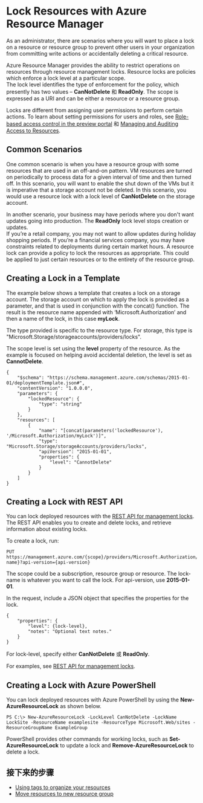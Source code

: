 <properties 
	pageTitle="Lock Resources with Azure Resource Manager" 
	description="Lock resources to prevent users from updating or deleting certain resources." 
	services="azure-resource-manager" 
	documentationCenter="" 
	authors="tfitzmac" 
	manager="wpickett" 
	editor=""/>

<tags 
	ms.service="azure-resource-manager" 
	ms.workload="multiple" 
	ms.tgt_pltfrm="na" 
	ms.devlang="na" 
	ms.topic="article" 
	ms.date="07/15/2015" 
	ms.author="tomfitz"/>

# Lock Resources with Azure Resource Manager

As an administrator, there are scenarios where you will want to place a lock on a resource or resource group to prevent other users in your organization from 
committing write actions or accidentally deleting a critical resource. 

Azure Resource Manager provides the ability to restrict operations on resources through resource management locks. Resource locks are policies which enforce a lock level at a particular scope.  
The lock level identifies the type of enforcement for the policy, which presently has two values – **CanNotDelete** 和 **ReadOnly**. The scope is expressed as a URI and can be either a 
resource or a resource group.

Locks are different from assigning user permissions to perform certain actions. To learn about setting permissions for users and roles, see 
[Role-based access control in the preview portal](role-based-access-control-configure.md) 和 [Managing and Auditing Access to Resources](resource-group-rbac.md).

## Common Scenarios

One common scenario is when you have a resource group with some resources that are used in an off-and-on pattern.  VM resources are turned on periodically to process data for a given interval of 
time and then turned off. In this scenario, you will want to enable the shut down of the VMs but it is imperative 
that a storage account not be deleted. In this scenario, you would use a resource lock with a lock level of **CanNotDelete** on the storage account.

In another scenario, your business may have periods where you don't want updates going into production. The **ReadOnly** lock level stops creation or updates.   
If you’re a retail company, you may not want to allow updates during holiday shopping periods.  If you’re a financial services company, you may have constraints related to deployments during 
certain market hours. A resource lock can provide a policy to lock the resources as appropriate. This could be applied to just certain resources or to the entirety of the resource group.

## Creating a Lock in a Template

The example below shows a template that creates a lock on a storage account. The storage account on which to apply the lock is provided as a parameter, and that is used 
in conjunction with the concat() function.  The result is the resource name appended with ‘Microsoft.Authorization’ and then a name of the lock, in this case **myLock**.

The type provided is specific to the resource type. For storage, this type is "Microsoft.Storage/storageaccounts/providers/locks".

The scope level is set using the **level** property of the resource. As the example is focused on helping avoid accidental deletion, the level is set as **CannotDelete**.

    {
        "$schema": "https://schema.management.azure.com/schemas/2015-01-01/deploymentTemplate.json#",
        "contentVersion": "1.0.0.0",
        "parameters": {
            "lockedResource": {
                "type": "string"
            }
        },
        "resources": [
            {
                "name": "[concat(parameters('lockedResource'), '/Microsoft.Authorization/myLock')]",
                "type": "Microsoft.Storage/storageAccounts/providers/locks",
                "apiVersion": "2015-01-01",
                "properties": {
	                "level": "CannotDelete"
                }
            }
        ]
    }

## Creating a Lock with REST API

You can lock deployed resources with the [REST API for management locks](https://msdn.microsoft.com/library/azure/mt204563.aspx). The REST API enables you to create and delete locks, and 
retrieve information about existing locks.

To create a lock, run:

    PUT https://management.azure.com/{scope}/providers/Microsoft.Authorization/locks/{lock-name}?api-version={api-version}

The scope could be a subscription, resource group or resource. The lock-name is whatever you want to call the lock. For api-version, use **2015-01-01**.

In the request, include a JSON object that specifies the properties for the lock.

    {
        "properties": {
            "level": {lock-level},
            "notes": "Optional text notes."
        }
    } 

For lock-level, specify either **CanNotDelete** 或 **ReadOnly**.

For examples, see [REST API for management locks](https://msdn.microsoft.com/library/azure/mt204563.aspx).

## Creating a Lock with Azure PowerShell

You can lock deployed resources with Azure PowerShell by using the **New-AzureResourceLock** as shown below.

    PS C:\> New-AzureResourceLock -LockLevel CanNotDelete -LockName LockSite -ResourceName examplesite -ResourceType Microsoft.Web/sites -ResourceGroupName ExampleGroup

PowerShell provides other commands for working locks, such as **Set-AzureResourceLock** to update a lock and **Remove-AzureResourceLock** to delete a lock.

## 接下来的步骤

- [Using tags to organize your resources](resource-group-using-tags.md)
- [Move resources to new resource group](resource-group-move-resources.md)

